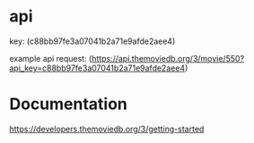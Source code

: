 # api
key: (c88bb97fe3a07041b2a71e9afde2aee4)

example api request: (https://api.themoviedb.org/3/movie/550?api_key=c88bb97fe3a07041b2a71e9afde2aee4)

# Documentation

https://developers.themoviedb.org/3/getting-started